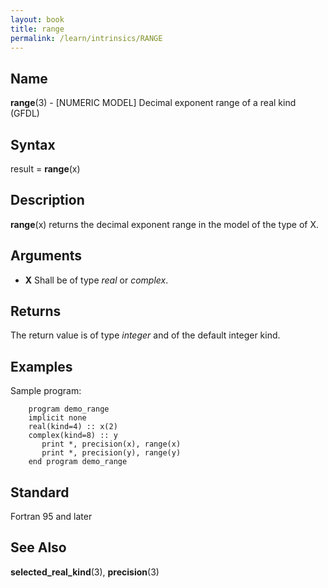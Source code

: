 ```yaml
---
layout: book
title: range
permalink: /learn/intrinsics/RANGE
---
```

## __Name__

__range__(3) - \[NUMERIC MODEL\] Decimal exponent range of a real kind
(GFDL)

## __Syntax__

result = __range__(x)

## __Description__

__range__(x) returns the decimal exponent range in the model of the type
of X.

## __Arguments__

  - __X__
    Shall be of type _real_ or _complex_.

## __Returns__

The return value is of type _integer_ and of the default integer kind.

## __Examples__

Sample program:

```
    program demo_range
    implicit none
    real(kind=4) :: x(2)
    complex(kind=8) :: y
       print *, precision(x), range(x)
       print *, precision(y), range(y)
    end program demo_range
```

## __Standard__

Fortran 95 and later

## __See Also__

__selected\_real\_kind__(3), __precision__(3)
